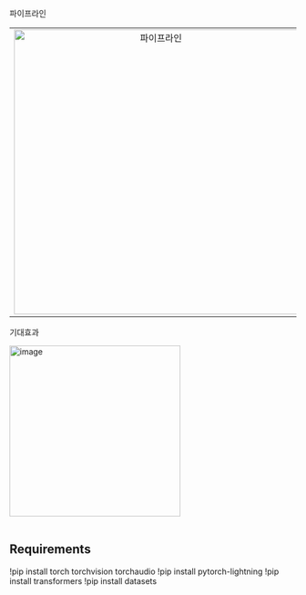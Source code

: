 
파이프라인
<table>
  <tr>
    <td align="center">
      <img width="500" alt="파이프라인" src="https://github.com/hs-1971347-shinwoochul/newsflow/assets/162528651/9888fb42-3a96-411c-a9a0-bcd0b720080e">
    </td>
    <td>
      <ul>
        <li><b>주요 적용 기술 및 구조:</b></li>
        <li>개발 환경: Microsoft Windows 10, OS, Android</li>
        <li>개발 도구: Colab, Android Studio</li>
        <li>개발 언어: Python, Pycharm, Java, Kotlin</li>
        <li>관련 기술: Deep Learning, OCR, Socket Programming</li>
      </ul>
    </td>
  </tr>
</table>


기대효과
<table>
  <img width="300" alt="image" src="https://github.com/hs-1971347-shinwoochul/newsflow/assets/162528651/92b783a3-5278-4a74-80f0-f156ef66612b">

</table>


## Requirements
!pip install torch torchvision torchaudio
!pip install pytorch-lightning
!pip install transformers
!pip install datasets
```







